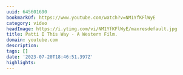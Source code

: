 ```yaml
---
uuid: 645601690
bookmarkOf: https://www.youtube.com/watch?v=NM1YfKFlWyE
category: video
headImage: https://i.ytimg.com/vi/NM1YfKFlWyE/maxresdefault.jpg
title: Patti I This Way - A Western Film.
domain: youtube.com
description:
tags: []
date: '2023-07-20T18:46:51.397Z'
highlights:
---
```



